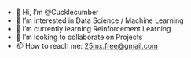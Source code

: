 - 👋 Hi, I’m @Cucklecumber
- 👀 I’m interested in Data Science / Machine Learning
- 🌱 I’m currently learning Reinforcement Learning
- 💞️ I’m looking to collaborate on Projects
- 📫 How to reach me: 25mx.free@gmail.com

<!---
Cucklecumber/Cucklecumber is a ✨ special ✨ repository because its `README.md` (this file) appears on your GitHub profile.
You can click the Preview link to take a look at your changes.
--->
